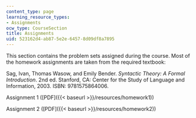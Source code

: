 ```yaml
---
content_type: page
learning_resource_types:
- Assignments
ocw_type: CourseSection
title: Assignments
uid: 523162d4-ab87-5e2e-6457-8d09df8a7895
---
```


This section contains the problem sets assigned during the course. Most of the homework assignments are taken from the required textbook:

Sag, Ivan, Thomas Wasow, and Emily Bender. _Syntactic Theory: A Formal Introduction_. 2nd ed. Stanford, CA: Center for the Study of Language and Information, 2003. ISBN: 9781575864006.

Assignment 1 ([PDF]({{< baseurl >}}/resources/homework1))

Assignment 2 ([PDF]({{< baseurl >}}/resources/homework2))